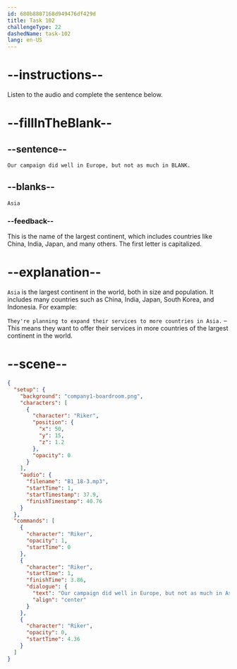 ```yaml
---
id: 680b8807168d949476df429d
title: Task 102
challengeType: 22
dashedName: task-102
lang: en-US
---
```


<!-- (Audio) Riker: Our campaign did well in Europe, but not as much in Asia. -->

# --instructions--

Listen to the audio and complete the sentence below.

# --fillInTheBlank--

## --sentence--

`Our campaign did well in Europe, but not as much in BLANK.`

## --blanks--

`Asia`

### --feedback--

This is the name of the largest continent, which includes countries like China, India, Japan, and many others. The first letter is capitalized.

# --explanation--

`Asia` is the largest continent in the world, both in size and population. It includes many countries such as China, India, Japan, South Korea, and Indonesia. For example:  

`They're planning to expand their services to more countries in Asia.` – This means they want to offer their services in more countries of the largest continent in the world.

# --scene--

```json
{
  "setup": {
    "background": "company1-boardroom.png",
    "characters": [
      {
        "character": "Riker",
        "position": {
          "x": 50,
          "y": 15,
          "z": 1.2
        },
        "opacity": 0
      }
    ],
    "audio": {
      "filename": "B1_18-3.mp3",
      "startTime": 1,
      "startTimestamp": 37.9,
      "finishTimestamp": 40.76
    }
  },
  "commands": [
    {
      "character": "Riker",
      "opacity": 1,
      "startTime": 0
    },
    {
      "character": "Riker",
      "startTime": 1,
      "finishTime": 3.86,
      "dialogue": {
        "text": "Our campaign did well in Europe, but not as much in Asia.",
        "align": "center"
      }
    },
    {
      "character": "Riker",
      "opacity": 0,
      "startTime": 4.36
    }
  ]
}
```
